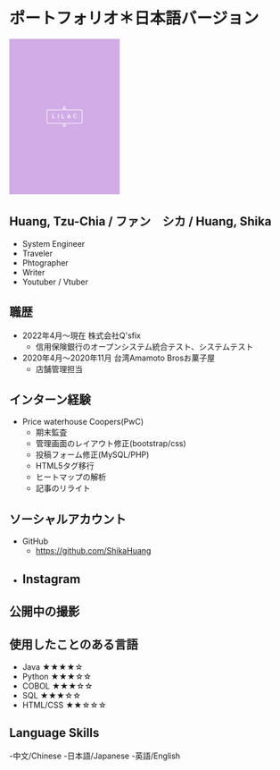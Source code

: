 # ポートフォリオ＊日本語バージョン

![lilac](./LILAC.png)

## Huang, Tzu-Chia / ファン　シカ / Huang, Shika

- System Engineer
- Traveler
- Phtographer
- Writer
- Youtuber / Vtuber

## 職歴

- 2022年4月〜現在 株式会社Q'sfix
    - 信用保険銀行のオープンシステム統合テスト、システムテスト
- 2020年4月〜2020年11月 台湾Amamoto Brosお菓子屋
    - 店舗管理担当

## インターン経験

- Price waterhouse Coopers(PwC)
    - 期末監査
    - 管理画面のレイアウト修正(bootstrap/css)
    - 投稿フォーム修正(MySQL/PHP)
    - HTML5タグ移行
    - ヒートマップの解析
    - 記事のリライト

## ソーシャルアカウント

- GitHub
    - https://github.com/ShikaHuang
- Instagram
    -     

## 公開中の撮影

## 使用したことのある言語
- Java     ★★★★☆
- Python   ★★★☆☆
- COBOL    ★★★☆☆
- SQL      ★★★☆☆
- HTML/CSS ★★☆☆☆

## Language Skills
-中文/Chinese
-日本語/Japanese
-英語/English
